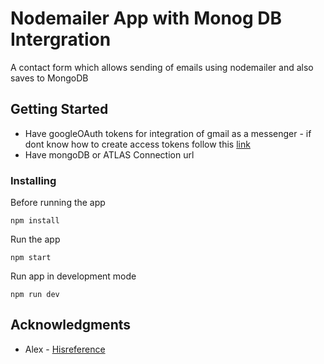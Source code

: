 # Nodemailer App with Monog DB Intergration

A contact form which allows sending of emails using nodemailer and also saves to MongoDB

## Getting Started

* Have googleOAuth tokens for integration of gmail as a messenger - if dont know how to create access tokens follow this [link](https://medium.com/@alexb72/how-to-send-emails-using-a-nodemailer-gmail-and-oauth2-fe19d66451f9)
* Have mongoDB or ATLAS Connection url

### Installing


Before running the app

```
npm install
```

Run the app

```
npm start
```


Run app in development mode

```
npm run dev
```

## Acknowledgments

* Alex - [Hisreference](https://medium.com/@alexb72)
